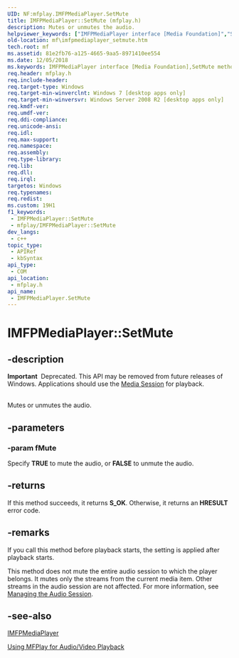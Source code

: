 ```yaml
---
UID: NF:mfplay.IMFPMediaPlayer.SetMute
title: IMFPMediaPlayer::SetMute (mfplay.h)
description: Mutes or unmutes the audio.
helpviewer_keywords: ["IMFPMediaPlayer interface [Media Foundation]","SetMute method","IMFPMediaPlayer.SetMute","IMFPMediaPlayer::SetMute","SetMute","SetMute method [Media Foundation]","SetMute method [Media Foundation]","IMFPMediaPlayer interface","mf.imfpmediaplayer_setmute","mfplay/IMFPMediaPlayer::SetMute"]
old-location: mf\imfpmediaplayer_setmute.htm
tech.root: mf
ms.assetid: 81e2fb76-a125-4665-9aa5-8971410ee554
ms.date: 12/05/2018
ms.keywords: IMFPMediaPlayer interface [Media Foundation],SetMute method, IMFPMediaPlayer.SetMute, IMFPMediaPlayer::SetMute, SetMute, SetMute method [Media Foundation], SetMute method [Media Foundation],IMFPMediaPlayer interface, mf.imfpmediaplayer_setmute, mfplay/IMFPMediaPlayer::SetMute
req.header: mfplay.h
req.include-header: 
req.target-type: Windows
req.target-min-winverclnt: Windows 7 [desktop apps only]
req.target-min-winversvr: Windows Server 2008 R2 [desktop apps only]
req.kmdf-ver: 
req.umdf-ver: 
req.ddi-compliance: 
req.unicode-ansi: 
req.idl: 
req.max-support: 
req.namespace: 
req.assembly: 
req.type-library: 
req.lib: 
req.dll: 
req.irql: 
targetos: Windows
req.typenames: 
req.redist: 
ms.custom: 19H1
f1_keywords:
 - IMFPMediaPlayer::SetMute
 - mfplay/IMFPMediaPlayer::SetMute
dev_langs:
 - c++
topic_type:
 - APIRef
 - kbSyntax
api_type:
 - COM
api_location:
 - mfplay.h
api_name:
 - IMFPMediaPlayer.SetMute
---
```


# IMFPMediaPlayer::SetMute


## -description

<div class="alert"><b>Important</b>  Deprecated. This API may be removed from future releases of Windows. Applications should use the <a href="/windows/desktop/medfound/media-session">Media Session</a> for playback.</div>
<div> </div>


Mutes or unmutes the audio.

## -parameters

### -param fMute

Specify <b>TRUE</b> to mute the audio, or <b>FALSE</b> to unmute the audio.

## -returns

If this method succeeds, it returns <b>S_OK</b>. Otherwise, it returns an <b>HRESULT</b> error code.

## -remarks

If you call this method before playback starts, the setting is applied after playback starts.

This method does not mute the entire audio session to which the player belongs. It mutes only the streams from the current media item. Other streams in the audio session are not affected. For more information, see <a href="/windows/desktop/medfound/managing-the-audio-session">Managing the Audio Session</a>.

## -see-also

<a href="/windows/desktop/api/mfplay/nn-mfplay-imfpmediaplayer">IMFPMediaPlayer</a>



<a href="/windows/desktop/medfound/using-mfplay-for-audio-video-playback">Using MFPlay for Audio/Video Playback</a>
